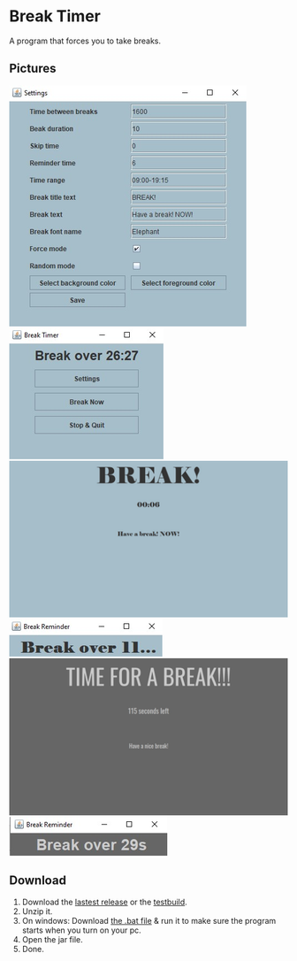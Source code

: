 # Break Timer
A program that forces you to take breaks.

## Pictures
![](/pics/demo%202.jpg#1)
![](/pics/demo%201.jpg#1)
![](/pics/demo%205.jpg#1)
![](/pics/demo%206.jpg#1)
![](/pics/demo%203.jpg#1)
![](/pics/demo%204.jpg#1)

## Download
1. Download the [lastest release](https://github.com/Rijk-van-Putten/Break_Timer/blob/master/build/build%202.jar) or the [testbuild](https://github.com/Rijk-van-Putten/java_break_timer/blob/master/testbuild/testbuild.jar).
2. Unzip it.
3. On windows: Download [the .bat file](https://github.com/Rijk-van-Putten/Break_Timer/blob/master/build/add%20to%20system%20boot.bat) & run it to make sure the program starts when you turn on your pc.
4. Open the jar file.
5. Done.
